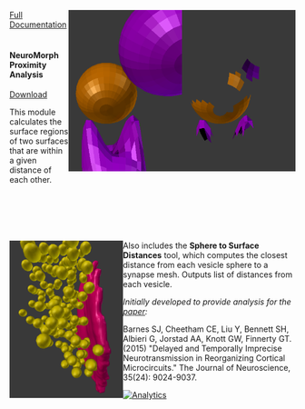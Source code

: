 <img src="proximity_after.png" width="200" align="right"><img src="proximity_before.png" width="200" align="right">

[Full Documentation](https://github.com/NeuroMorph-EPFL/NeuroMorph/wiki/Proximity-Analysis)<br><br>


#### NeuroMorph Proximity Analysis   
[Download](http://raw.githubusercontent.com/NeuroMorph-EPFL/NeuroMorph/master/NeuroMorph_Proximity_Analysis/NeuroMorph_Proximity_Analysis.py)   

This module calculates the surface regions of two surfaces that are within a given distance of each other.  
<br><br><br><br><br>


<img src="synapse_and_vesicles.png" width="200" align="left">

Also includes the <b>Sphere to Surface Distances</b> tool, which computes the closest distance from each vesicle sphere to a synapse mesh. Outputs list of distances from each vesicle. 

*Initially developed to provide analysis for the [paper](http://www.jneurosci.org/content/35/24/9024):*

Barnes SJ, Cheetham CE, Liu Y, Bennett SH, Albieri G, Jorstad AA, Knott GW, Finnerty GT.  (2015)  "Delayed and Temporally Imprecise Neurotransmission in Reorganizing Cortical Microcircuits." The Journal of Neuroscience, 35(24): 9024-9037.

[![Analytics](https://ga-beacon.appspot.com/UA-99596205-1/NeuroMorph_Proximity_Analysis?pixel)](https://github.com/NeuroMorph-EPFL/NeuroMorph/tree/master/NeuroMorph_Proximity_Analysis)
